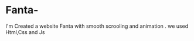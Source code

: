 # Fanta-
I'm Created a website Fanta with smooth scrooling  and animation . we used Html,Css and Js
